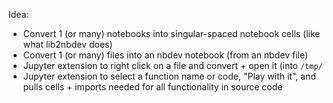 Idea:

- Convert 1 (or many) notebooks into singular-spaced notebook cells (like what lib2nbdev does)
- Convert 1 (or many) files into an nbdev notebook (from an nbdev file)
- Jupyter extension to right click on a file and convert + open it (into `/tmp/`
- Jupyter extension to select a function name or code, "Play with it", and pulls cells + imports needed for all functionality in source code
